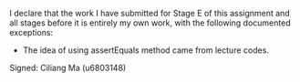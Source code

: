 I declare that the work I have submitted for Stage E of this assignment and all stages before it is entirely my own work, with the
following documented exceptions:

* The idea of using assertEquals method came from lecture codes.

Signed: Ciliang Ma (u6803148)
